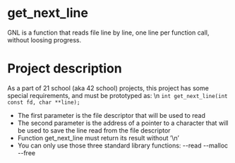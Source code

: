 # get_next_line
GNL is a function that reads file line by line, one line per function call, without loosing progress.

# Project description
As a part of 21 school (aka 42 school) projects, this project has some special requirements, and must be prototyped as: \n
`int get_next_line(int const fd, char **line);`
- The first parameter is the file descriptor that will be used to read
- The second parameter is the address of a pointer to a character that will be used to save the line read from the file descriptor
- Function get_next_line must return its result without ’\n’
- You can only use those three standard library functions:
  --read
  --malloc
  --free

